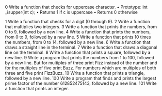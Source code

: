 0 Write a function that checks for uppercase character.
•	Prototype: int _isupper(int c);
•	Returns 1 if c is uppercase
•	Returns 0 otherwise

1 Write a function that checks for a digit (0 through 9).
2 Write a function that multiplies two integers.
3 Write a function that prints the numbers, from 0 to 9, followed by a new line.
4 Write a function that prints the numbers, from 0 to 9, followed by a new line.
5 Write a function that prints 10 times the numbers, from 0 to 14, followed by a new line.
6 Write a function that draws a straight line in the terminal.
7 Write a function that draws a diagonal line on the terminal.
8 Write a function that prints a square, followed by a new line.
9 Write a program that prints the numbers from 1 to 100, followed by a new line. But for multiples of three print Fizz instead of the number and for the multiples of five print Buzz. For numbers which are multiples of both three and five print FizzBuzz.
10 Write a function that prints a triangle, followed by a new line.
100 Write a program that finds and prints the largest prime factor of the number 612852475143, followed by a new line.
101 Write a function that prints an integer.
